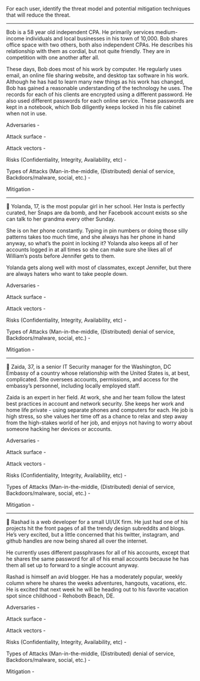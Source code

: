For each user, identify the threat model and potential mitigation techniques that will reduce the threat.

---

Bob is a 58 year old independent CPA.  He primarily services medium-income individuals and local businesses in his town of 10,000.  Bob shares office space with two others, both also independent CPAs.  He describes his relationship with them as cordial, but not quite friendly.  They are in competition with one another after all.  

These days, Bob does most of his work by computer.  He regularly uses email, an online file sharing website, and desktop tax software in his work.  Although he has had to learn many new things as his work has changed, Bob has gained a reasonable understanding of the technology he uses.  The records for each of his clients are encrypted using a different password.  He also used different passwords for each online service.  These passwords are kept in a notebook, which Bob diligently keeps locked in his file cabinet when not in use.

Adversaries - 


Attack surface - 


Attack vectors -


Risks (Confidentiality, Integrity, Availability, etc) -


Types of Attacks (Man-in-the-middle, (Distributed) denial of service, Backdoors/malware, social, etc.) - 


Mitigation -

---

Yolanda, 17, is the most popular girl in her school.  Her Insta is perfectly curated, her Snaps are da bomb, and her Facebook account exists so she can talk to her grandma every other Sunday.  

She is on her phone constantly.  Typing in pin numbers or doing those silly patterns takes too much time, and she always has her phone in hand anyway, so what’s the point in locking it?  Yolanda also keeps all of her accounts logged in at all times so she can make sure she likes all of William’s posts before Jennifer gets to them.  

Yolanda gets along well with most of classmates, except Jennifer, but there are always haters who want to take people down.

Adversaries - 


Attack surface - 


Attack vectors -


Risks (Confidentiality, Integrity, Availability, etc) -


Types of Attacks (Man-in-the-middle, (Distributed) denial of service, Backdoors/malware, social, etc.) - 


Mitigation -

---

Zaida, 37, is a senior IT Security manager for the Washington, DC Embassy of a country whose relationship with the United States is, at best, complicated.  She oversees accounts, permissions, and access for the embassy’s personnel, including locally employed staff.  

Zaida is an expert in her field.  At work, she and her team follow the latest best practices in account and network security.  She keeps her work and home life private - using separate phones and computers for each.  He job is high stress, so she values her time off as a chance to relax and step away from the high-stakes world of her job, and enjoys not having to worry about someone hacking her devices or accounts.  

Adversaries - 


Attack surface - 


Attack vectors -


Risks (Confidentiality, Integrity, Availability, etc) -


Types of Attacks (Man-in-the-middle, (Distributed) denial of service, Backdoors/malware, social, etc.) - 


Mitigation -

---

Rashad is a web developer for a small UI/UX firm.  He just had one of his projects hit the front pages of all the trendy design subreddits and blogs.  He’s very excited, but a little concerned that his twitter, instagram, and github handles are now being shared all over the internet.  

He currently uses different passphrases for all of his accounts, except that he shares the same password for all of his email accounts because he has them all set up to forward to a single account anyway.  

Rashad is himself an avid blogger.  He has a moderately popular, weekly column where he shares the weeks adventures, hangouts, vacations, etc.  He is excited that next week he will be heading out to his favorite vacation spot since childhood - Rehoboth Beach, DE.

Adversaries - 


Attack surface - 


Attack vectors -


Risks (Confidentiality, Integrity, Availability, etc) -


Types of Attacks (Man-in-the-middle, (Distributed) denial of service, Backdoors/malware, social, etc.) - 


Mitigation -




